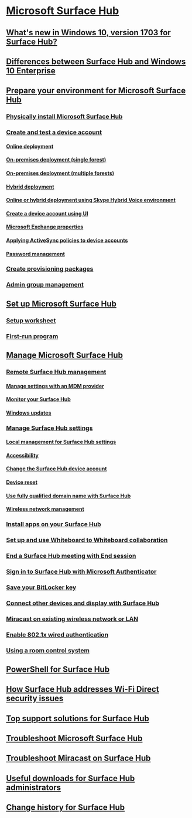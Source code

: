 # [Microsoft Surface Hub](index.md)
## [What's new in Windows 10, version 1703 for Surface Hub?](surfacehub-whats-new-1703.md)
## [Differences between Surface Hub and Windows 10 Enterprise](differences-between-surface-hub-and-windows-10-enterprise.md)
## [Prepare your environment for Microsoft Surface Hub](prepare-your-environment-for-surface-hub.md)
### [Physically install Microsoft Surface Hub](physically-install-your-surface-hub-device.md)
### [Create and test a device account](create-and-test-a-device-account-surface-hub.md)
#### [Online deployment](online-deployment-surface-hub-device-accounts.md)
#### [On-premises deployment (single forest)](on-premises-deployment-surface-hub-device-accounts.md)
#### [On-premises deployment (multiple forests)](on-premises-deployment-surface-hub-multi-forest.md)
#### [Hybrid deployment](hybrid-deployment-surface-hub-device-accounts.md)
#### [Online or hybrid deployment using Skype Hybrid Voice environment](skype-hybrid-voice.md)
#### [Create a device account using UI](create-a-device-account-using-office-365.md)
#### [Microsoft Exchange properties](exchange-properties-for-surface-hub-device-accounts.md)
#### [Applying ActiveSync policies to device accounts](apply-activesync-policies-for-surface-hub-device-accounts.md)
#### [Password management](password-management-for-surface-hub-device-accounts.md)
### [Create provisioning packages](provisioning-packages-for-surface-hub.md)
### [Admin group management](admin-group-management-for-surface-hub.md)
## [Set up Microsoft Surface Hub](set-up-your-surface-hub.md)
### [Setup worksheet](setup-worksheet-surface-hub.md)
### [First-run program](first-run-program-surface-hub.md)
## [Manage Microsoft Surface Hub](manage-surface-hub.md)
### [Remote Surface Hub management](remote-surface-hub-management.md)
#### [Manage settings with an MDM provider](manage-settings-with-mdm-for-surface-hub.md)
#### [Monitor your Surface Hub](monitor-surface-hub.md)
#### [Windows updates](manage-windows-updates-for-surface-hub.md)
### [Manage Surface Hub settings](manage-surface-hub-settings.md)
#### [Local management for Surface Hub settings](local-management-surface-hub-settings.md)
#### [Accessibility](accessibility-surface-hub.md)
#### [Change the Surface Hub device account](change-surface-hub-device-account.md)
#### [Device reset](device-reset-surface-hub.md)
#### [Use fully qualified domain name with Surface Hub](use-fully-qualified-domain-name-surface-hub.md)
#### [Wireless network management](wireless-network-management-for-surface-hub.md)
### [Install apps on your Surface Hub](install-apps-on-surface-hub.md)
### [Set up and use Whiteboard to Whiteboard collaboration](whiteboard-collaboration.md) 
### [End a Surface Hub meeting with End session](i-am-done-finishing-your-surface-hub-meeting.md)
### [Sign in to Surface Hub with Microsoft Authenticator](surface-hub-authenticator-app.md)
### [Save your BitLocker key](save-bitlocker-key-surface-hub.md)
### [Connect other devices and display with Surface Hub](connect-and-display-with-surface-hub.md)
### [Miracast on existing wireless network or LAN](miracast-over-infrastructure.md)
### [Enable 802.1x wired authentication](enable-8021x-wired-authentication.md)
### [Using a room control system](use-room-control-system-with-surface-hub.md)
## [PowerShell for Surface Hub](appendix-a-powershell-scripts-for-surface-hub.md)
## [How Surface Hub addresses Wi-Fi Direct security issues](surface-hub-wifi-direct.md)
## [Top support solutions for Surface Hub](support-solutions-surface-hub.md)
## [Troubleshoot Microsoft Surface Hub](troubleshoot-surface-hub.md)
## [Troubleshoot Miracast on Surface Hub](miracast-troubleshooting.md)
## [Useful downloads for Surface Hub administrators](surface-hub-downloads.md)
## [Change history for Surface Hub](change-history-surface-hub.md)
